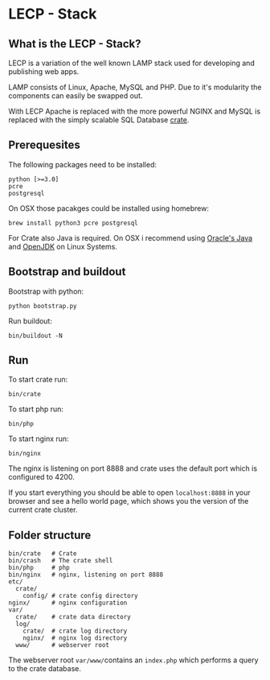 # LECP - Stack

## What is the LECP - Stack?

LECP is a variation of the well known LAMP stack used
for developing and publishing web apps.

LAMP consists of Linux, Apache, MySQL and PHP. Due to
it's modularity the components can easily be swapped out.

With LECP Apache is replaced with the more powerful NGINX and
MySQL is replaced with the simply scalable SQL Database
[crate](http://crate.io).

## Prerequesites

The following packages need to be installed:

```
python [>=3.0]
pcre
postgresql
```


On OSX those pacakges could be installed using homebrew:

```
brew install python3 pcre postgresql
```

For Crate also Java is required.
On OSX i recommend using [Oracle's Java](http://www.java.com/en/download/help/mac_install.xml) and [OpenJDK](http://openjdk.java.net/projects/jdk8/) on Linux Systems.

## Bootstrap and buildout

Bootstrap with python:

```
python bootstrap.py
```

Run buildout:

```
bin/buildout -N
```

## Run

To start crate run:

```
bin/crate
```

To start php run:

```
bin/php
```

To start nginx run:

```
bin/nginx
```

The nginx is listening on port 8888 and crate uses the default
port which is configured to 4200.

If you start everything you should be able to open `localhost:8888`
in your browser and see a hello world page, which shows you the
version of the current crate cluster.

## Folder structure


```
bin/crate   # Crate
bin/crash   # The crate shell
bin/php     # php
bin/nginx   # nginx, listening on port 8888
etc/
  crate/
    config/ # crate config directory
nginx/      # nginx configuration
var/
  crate/    # crate data directory
  log/
    crate/  # crate log directory
    nginx/  # nginx log directory
  www/      # webserver root
```

The webserver root `var/www/`contains an `index.php` which performs
a query to the crate database.
